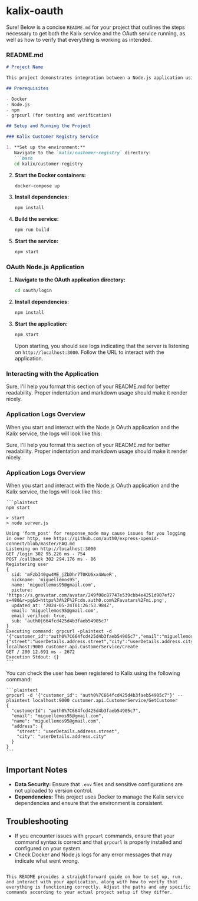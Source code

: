# kalix-oauth

Sure! Below is a concise `README.md` for your project that outlines the steps necessary to get both the Kalix service and the OAuth service running, as well as how to verify that everything is working as intended.

### README.md

```markdown
# Project Name

This project demonstrates integration between a Node.js application using OAuth for authentication and a Kalix service managing customer records.

## Prerequisites

- Docker
- Node.js
- npm
- grpcurl (for testing and verification)

## Setup and Running the Project

### Kalix Customer Registry Service

1. **Set up the environment:**
   Navigate to the `kalix/customer-registry` directory:
   ```bash
   cd kalix/customer-registry
   ```

2. **Start the Docker containers:**
   ```bash
   docker-compose up
   ```

3. **Install dependencies:**
   ```bash
   npm install
   ```

4. **Build the service:**
   ```bash
   npm run build
   ```

5. **Start the service:**
   ```bash
   npm start
   ```

### OAuth Node.js Application

1. **Navigate to the OAuth application directory:**
   ```bash
   cd oauth/login
   ```

2. **Install dependencies:**
   ```bash
   npm install
   ```

3. **Start the application:**
   ```bash
   npm start
   ```

   Upon starting, you should see logs indicating that the server is listening on `http://localhost:3000`. Follow the URL to interact with the application.

### Interacting with the Application
Sure, I'll help you format this section of your README.md for better readability. Proper indentation and markdown usage should make it render nicely.

### Application Logs Overview

When you start and interact with the Node.js OAuth application and the Kalix service, the logs will look like this:

Sure, I'll help you format this section of your README.md for better readability. Proper indentation and markdown usage should make it render nicely.

### Application Logs Overview

When you start and interact with the Node.js OAuth application and the Kalix service, the logs will look like this:

    ```plaintext
    npm start

    > start
    > node server.js

    Using 'form_post' for response_mode may cause issues for you logging in over http, see https://github.com/auth0/express-openid-connect/blob/master/FAQ.md
    Listening on http://localhost:3000
    GET /login 302 95.226 ms - 754
    POST /callback 302 294.176 ms - 86
    Registering user
    {
      sid: 'mFzbI40gw4ME_jZbDhr7T0KU6xx4WueR',
      nickname: 'miguellemos95',
      name: 'miguellemos95@gmail.com',
      picture: 'https://s.gravatar.com/avatar/249f08c87747e539cbb4e4251d907ef2?s=480&r=pg&d=https%3A%2F%2Fcdn.auth0.com%2Favatars%2Fmi.png',
      updated_at: '2024-05-24T01:26:53.984Z',
      email: 'miguellemos95@gmail.com',
      email_verified: true,
      sub: 'auth0|664fcd425d4b3faeb54905c7'
    }
    Executing command: grpcurl -plaintext -d '{"customer_id":"auth0%7C664fcd425d4b3faeb54905c7","email":"miguellemos95@gmail.com","name":"miguellemos95@gmail.com","address":{"street":"userDetails.address.street","city":"userDetails.address.city"}}' localhost:9000 customer.api.CustomerService/Create
    GET / 200 12.691 ms - 2672
    Execution Stdout: {}
    ```

   You can check the user has been registered to Kalix using the following command:

    ```plaintext
    grpcurl -d '{"customer_id": "auth0%7C664fcd425d4b3faeb54905c7"}' --plaintext localhost:9000 customer.api.CustomerService/GetCustomer
    {
      "customerId": "auth0%7C664fcd425d4b3faeb54905c7",
      "email": "miguellemos95@gmail.com",
      "name": "miguellemos95@gmail.com",
      "address": {
        "street": "userDetails.address.street",
        "city": "userDetails.address.city"
      }
    }
    ```
    
## Important Notes

- **Data Security:** Ensure that `.env` files and sensitive configurations are not uploaded to version control.
- **Dependencies:** This project uses Docker to manage the Kalix service dependencies and ensure that the environment is consistent.

## Troubleshooting

- If you encounter issues with `grpcurl` commands, ensure that your command syntax is correct and that `grpcurl` is properly installed and configured on your system.
- Check Docker and Node.js logs for any error messages that may indicate what went wrong.

```

This README provides a straightforward guide on how to set up, run, and interact with your application, along with how to verify that everything is functioning correctly. Adjust the paths and any specific commands according to your actual project setup if they differ.